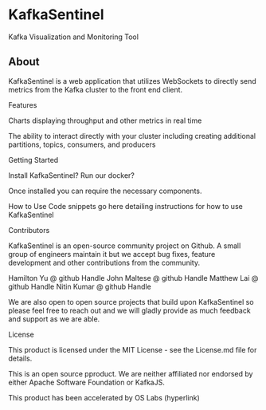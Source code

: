 # KafkaSentinel
Kafka Visualization and Monitoring Tool

<h2 href="#About">About</h2>

KafkaSentinel is a web application that utilizes WebSockets to directly send metrics from the Kafka cluster to the front end client. 

Features

Charts displaying throughput and other metrics in real time

The ability to interact directly with your cluster including creating additional partitions, topics, consumers, and producers

Getting Started

Install KafkaSentinel? Run our docker?

Once installed you can require the necessary components.

How to Use
Code snippets go here detailing instructions for how to use KafkaSentinel

Contributors

KafkaSentinel is an open-source community project on Github. A small group of engineers maintain it but we accept bug fixes, feature development and other contributions from the community.

Hamilton Yu @ github Handle
John Maltese @ github Handle
Matthew Lai @ github Handle
Nitin Kumar @ github Handle

We are also open to open source projects that build upon KafkaSentinel so please feel free to reach out and we will gladly provide as much feedback and support as we are able.

License

This product is licensed under the MIT License - see the License.md file for details.

This is an open source pproduct. We are neither affiliated nor endorsed by either Apache Software Foundation or KafkaJS.

This product has been accelerated by OS Labs (hyperlink)